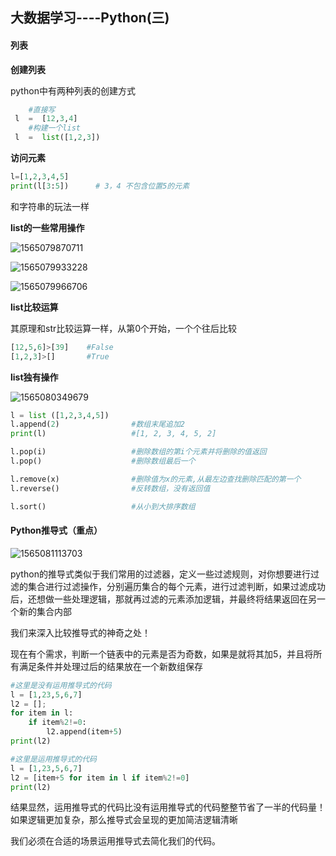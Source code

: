## 大数据学习----Python(三)

#### 列表

**创建列表**

python中有两种列表的创建方式

```python
    #直接写
 l  =  [12,3,4]
    #构建一个list
 l  =  list([1,2,3])
```

**访问元素**

```python
l=[1,2,3,4,5]
print(l[3:5])      # 3，4 不包含位置5的元素
```

和字符串的玩法一样

**list的一些常用操作**

![1565079870711](C:\Users\86137\AppData\Roaming\Typora\typora-user-images\1565079870711.png)

![1565079933228](C:\Users\86137\AppData\Roaming\Typora\typora-user-images\1565079933228.png)

![1565079966706](C:\Users\86137\AppData\Roaming\Typora\typora-user-images\1565079966706.png)

**list比较运算**

其原理和str比较运算一样，从第0个开始，一个个往后比较

```python
[12,5,6]>[39] 	 #False
[1,2,3]>[]	     #True
```

**list独有操作**

![1565080349679](C:\Users\86137\AppData\Roaming\Typora\typora-user-images\1565080349679.png)

```python
l = list ([1,2,3,4,5])
l.append(2)                #数组末尾追加2 
print(l) 				   #[1, 2, 3, 4, 5, 2]

l.pop(i)                   #删除数组的第i个元素并将删除的值返回
l.pop()                    #删除数组最后一个

l.remove(x)                #删除值为x的元素,从最左边查找删除匹配的第一个
l.reverse()  			   #反转数组，没有返回值

l.sort() 				   #从小到大排序数组
```





#### Python推导式（重点）

![1565081113703](C:\Users\86137\AppData\Roaming\Typora\typora-user-images\1565081113703.png)

python的推导式类似于我们常用的过滤器，定义一些过滤规则，对你想要进行过滤的集合进行过滤操作，分别遍历集合的每个元素，进行过滤判断，如果过滤成功后，还想做一些处理逻辑，那就再过滤的元素添加逻辑，并最终将结果返回在另一个新的集合内部

我们来深入比较推导式的神奇之处！

现在有个需求，判断一个链表中的元素是否为奇数，如果是就将其加5，并且将所有满足条件并处理过后的结果放在一个新数组保存

```python
#这里是没有运用推导式的代码
l = [1,23,5,6,7]
l2 = [];
for item in l:
    if item%2!=0:
        l2.append(item+5)
print(l2)
```

```python
#这里是运用推导式的代码
l = [1,23,5,6,7]
l2 = [item+5 for item in l if item%2!=0]
print(l2)
```

结果显然，运用推导式的代码比没有运用推导式的代码整整节省了一半的代码量！ 如果逻辑更加复杂，那么推导式会呈现的更加简洁逻辑清晰

我们必须在合适的场景运用推导式去简化我们的代码。